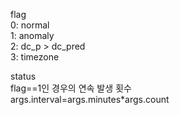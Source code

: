 flag  
0: normal  
1: anomaly  
2: dc_p > dc_pred  
3: timezone 

status  
flag==1인 경우의 연속 발생 횟수  
args.interval=args.minutes*args.count


